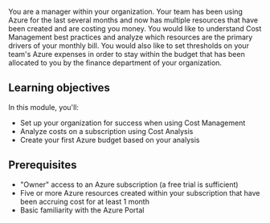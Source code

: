 You are a manager within your organization. Your team has been using Azure for the last several months and now has multiple resources that have been created and are costing you money. You would like to understand Cost Management best practices and analyze which resources are the primary drivers of your monthly bill. You would also like to set thresholds on your team's Azure expenses in order to stay within the budget that has been allocated to you by the finance department of your organization.

## Learning objectives

In this module, you'll:

- Set up your organization for success when using Cost Management
- Analyze costs on a subscription using Cost Analysis
- Create your first Azure budget based on your analysis

## Prerequisites

- "Owner" access to an Azure subscription (a free trial is sufficient)
- Five or more Azure resources created within your subscription that have been accruing cost for at least 1 month
- Basic familiarity with the Azure Portal